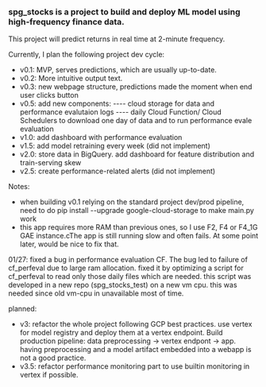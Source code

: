 ### spg_stocks is a project to build and deploy ML model using high-frequency finance data.

This project will predict returns in real time at 2-minute frequency.

Currently, I plan the following project dev cycle:
- v0.1: MVP, serves predictions, which are usually up-to-date.
- v0.2: More intuitive output text.
- v0.3: new webpage structure, predictions made the moment when end user clicks button
- v0.5: add new components: 
---- cloud storage for data and performance evalutaion logs
---- daily Cloud Function/ Cloud Schedulers to download one day of data and to run performance evale evaluation
- v1.0: add dashboard with performance evaluation
- v1.5: add model retraining every week (did not implement)
- v2.0: store data in BigQuery. add dashboard for feature distribution and train-serving skew
- v2.5: create performance-related alerts (did not implement)

Notes:
- when building v0.1 relying on the standard project dev/prod pipeline, need to do pip install --upgrade google-cloud-storage to make main.py work
- this app requires more RAM than previous ones, so I use F2, F4 or F4_1G GAE instance.cThe app is still running slow and often fails. At some point later, would be nice to fix that.

01/27: fixed a bug in performance evaluation CF. The bug led to failure of cf_perfeval due to large ram allocation.
        fixed it by optimizing a script for cf_perfeval to read only those daily files which are needed.
        this script was developed in a new repo (spg_stocks_test) on a new vm cpu. this was needed since old vm-cpu in unavailable most of time.
        
planned:
- v3: refactor the whole project following GCP best practices. use vertex for model registry and deploy them at a vertex endpoint. Build production pipeline: data preprocessing -> vertex endpont -> app. having preprocessing and a model artifact embedded into a webapp is not a good practice.
- v3.5: refactor performance monitoring part to use builtin monitoring in vertex if possible.



